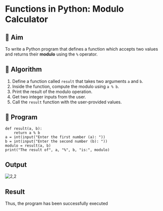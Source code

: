 # Functions in Python: Modulo Calculator

## 🎯 Aim
To write a Python program that defines a function which accepts two values and returns their **modulo** using the `%` operator.

## 🧠 Algorithm
1. Define a function called `result` that takes two arguments `a` and `b`.
2. Inside the function, compute the modulo using `a % b`.
3. Print the result of the modulo operation.
4. Get two integer inputs from the user.
5. Call the `result` function with the user-provided values.

## 🧾 Program
~~~
def result(a, b):
    return a % b
a = int(input("Enter the first number (a): "))
b = int(input("Enter the second number (b): "))
modulo = result(a, b)
print("The result of", a, "%", b, "is:", modulo)
~~~

## Output
![2,2](https://github.com/user-attachments/assets/66a6fb5a-f536-4bae-8bed-038c4d8b3026)

## Result
Thus, the program has been successfully executed
